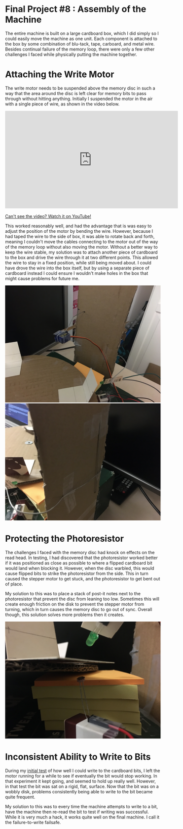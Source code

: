 # Final Project #8 : Assembly of the Machine

The entire machine is built on a large cardboard box, which I did simply so I could easily move the machine as one unit. Each component is attached to the box by some combination of blu-tack, tape, carboard, and metal wire. Besides continual failure of the memory loop, there were only a few other challenges I faced while physically putting the machine together.

# Attaching the Write Motor
The write motor needs to be suspended above the memory disc in such a way that the area around the disc is left clear for memory bits to pass through without hitting anything. Initially I suspended the motor in the air with a single piece of wire, as shown in the video below.

<iframe width="560" height="315" src="https://www.youtube.com/embed/gLwQKJ8Hqf4" title="YouTube video player" frameborder="0" allow="accelerometer; autoplay; clipboard-write; encrypted-media; gyroscope; picture-in-picture" allowfullscreen></iframe>

[Can't see the video? Watch it on YouTube!](https://youtu.be/gLwQKJ8Hqf4)

This worked reasonably well, and had the advantage that is was easy to adjust the position of the motor by bending the wire. However, because I had taped the wire to the side of box, it was able to rotate back and forth, meaning I couldn't move the cables connecting to the motor out of the way of the memory loop without also moving the motor. Without a better way to keep the wire stable, my solution was to attach another piece of cardboard to the box and drive the wire through it at two different points. This allowed the wire to stay in a fixed position, while still being moved about. I could have drove the wire into the box itself, but by using a separate piece of cardboard instead I could ensure I wouldn't make holes in the box that might cause problems for future me.

![](https://raw.githubusercontent.com/JoshIsAStudent/physical-computing/main/post-content/project-08/motor-attachment-front.jpg)
![](https://raw.githubusercontent.com/JoshIsAStudent/physical-computing/main/post-content/project-08/motor-attachment-back.jpg)

# Protecting the Photoresistor
The challenges I faced with the memory disc had knock on effects on the read head. In testing, I had discovered that the photoresistor worked better if it was positioned as close as possible to where a flipped cardboard bit would land when blocking it. However, when the disc warbled, this would cause flipped bits to strike the photoresistor from the side. This in turn caused the stepper motor to get stuck, and the photoresistor to get bent out of place.

My solution to this was to place a stack of post-it notes next to the photoresistor that prevent the disc from leaning too low. Sometimes this will create enough friction on the disk to prevent the stepper motor from turning, which in turn causes the memory disc to go out of sync. Overall though, this solution solves more problems then it creates.

![](https://raw.githubusercontent.com/JoshIsAStudent/physical-computing/main/post-content/project-08/post-it-protected-photoresistor.jpg)

# Inconsistent Ability to Write to Bits
During my [initial test](https://physicalcomputingwithj.tumblr.com/post/652205041959174144) of how well I could write to the cardboard bits, I left the motor running for a while to see if eventually the bit would stop working. In that experiment it kept going, and seemed to hold up really well. However, in that test the bit was sat on a rigid, flat, surface. Now that the bit was on a wobbly disk, problems consistently being able to write to the bit became quite frequent.

My solution to this was to every time the machine attempts to write to a bit, have the machine then re-read the bit to test if writing was successful. While it is very much a hack, it works quite well on the final machine. I call it the failure-to-write failsafe.

